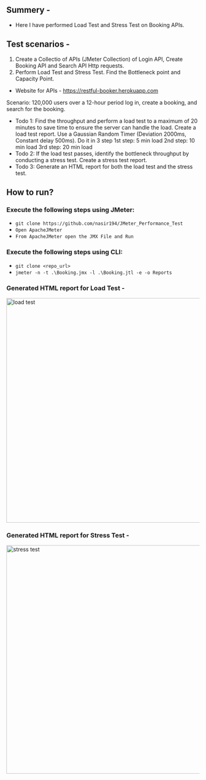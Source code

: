 ## Summery -
  - Here I have performed Load Test and Stress Test on Booking APIs.

## Test scenarios -
1. Create a Collectio of APIs (JMeter Collection) of Login API, Create Booking API and Search API Http requests.
2. Perform Load Test and Stress Test. Find the Bottleneck point and Capacity Point.
- Website for APIs - https://restful-booker.herokuapp.com

Scenario: 120,000 users over a 12-hour period log in, create a booking, and search for the booking.

- Todo 1: Find the throughput and perform a load test to a maximum of 20 minutes to save time to ensure the server can handle the load. Create a load test report. Use a Gaussian Random Timer (Deviation 2000ms, Constant delay 500ms). Do it in 3 step 1st step: 5 min load 2nd step: 10 min load 3rd step: 20 min load
- Todo 2: If the load test passes, identify the bottleneck throughput by conducting a stress test. Create a stress test report. 
- Todo 3: Generate an HTML report for both the load test and the stress test.

## How to run?
### Execute the following steps using JMeter:
- ``` git clone https://github.com/nasir194/JMeter_Performance_Test ```
- ``` Open ApacheJMeter ```
- ``` From ApacheJMeter open the JMX File and Run ```

### Execute the following steps using CLI:
- ``` git clone <repo_url> ```
- ``` jmeter -n -t .\Booking.jmx -l .\Booking.jtl -e -o Reports ```

### Generated HTML report for Load Test -
<img width="1098" height="585" alt="load test" src="https://github.com/user-attachments/assets/0e7b1f61-8895-4b3f-98eb-b4ad26d60948" />


### Generated HTML report for Stress Test -
<img width="1105" height="595" alt="stress test" src="https://github.com/user-attachments/assets/ad253ec7-8c7e-4204-abf1-fb8850d9f710" />



